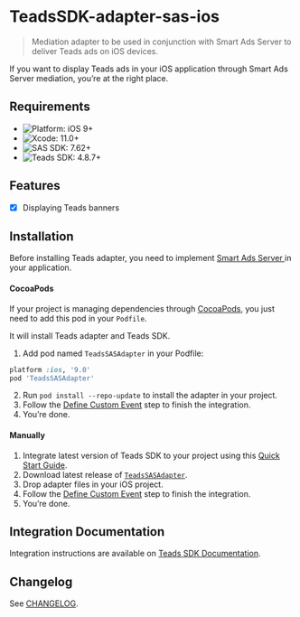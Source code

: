 # TeadsSDK-adapter-sas-ios

> Mediation adapter to be used in conjunction with Smart Ads Server to deliver Teads ads on iOS devices.

If you want to display Teads ads in your iOS application through Smart Ads Server mediation, you’re at the right place.

## Requirements

- ![Platform: iOS 9+](https://img.shields.io/badge/Platform-iOS%2010%2B-blue.svg?style=flat)
- ![Xcode: 11.0+](https://img.shields.io/badge/Xcode-11.0+-blue.svg?style=flat)
- ![SAS SDK: 7.62+](https://img.shields.io/badge/MoPub%20SDK-5.13+-blue.svg?style=flat)
- ![Teads SDK: 4.8.7+](https://img.shields.io/badge/Teads%20SDK-4.8.7+-blue.svg?style=flat)

## Features

- [x] Displaying Teads banners

## Installation

Before installing Teads adapter, you need to implement [Smart Ads Server ](https://documentation.smartadserver.com/displaySDK/ios/gettingstarted.html) in your application.

#### CocoaPods

If your project is managing dependencies through [CocoaPods](https://cocoapods.org/), you just need to add this pod in your `Podfile`.

It will install Teads adapter and Teads SDK.

1. Add pod named `TeadsSASAdapter` in your Podfile:

```ruby
platform :ios, '9.0'
pod 'TeadsSASAdapter'
```

2. Run `pod install --repo-update` to install the adapter in your project.
3. Follow the [Define Custom Event](https://support.teads.tv/support/solutions/articles/36000256729-smart-ad-mediation#defining_a_custom_event) step to finish the integration.
4. You’re done.

#### Manually

1. Integrate latest version of Teads SDK to your project using this [Quick Start Guide](https://support.teads.tv/support/solutions/articles/36000165909-ios).
2. Download latest release of [`TeadsSASAdapter`](https://github.com/teads/TeadsSDK-iOS/releases/latest).
3. Drop adapter files in your iOS project.
4. Follow the [Define Custom Event](https://support.teads.tv/support/solutions/articles/36000256729-smart-ad-mediation-ios#defining_a_custom_event) step to finish the integration.
5. You’re done.

## Integration Documentation

Integration instructions are available on [Teads SDK Documentation](https://support.teads.tv/support/solutions/articles/36000256729-smart-ad-mediation-ios).

## Changelog

See [CHANGELOG](CHANGELOG.md).
